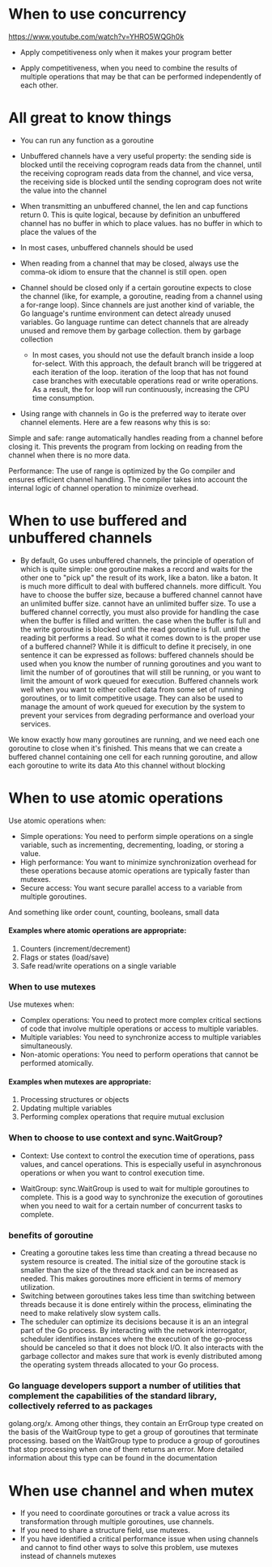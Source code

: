 # When to use concurrency

https://www.youtube.com/watch?v=YHRO5WQGh0k

- Apply competitiveness only when it makes your program better

- Apply competitiveness,
  when you need to combine the results of multiple operations that may be
  that can be performed independently of each other.

# All great to know things

- You can run any function as a goroutine

- Unbuffered channels have
  a very useful property: the sending side is blocked until the receiving coprogram reads data from the channel,
  until the receiving coprogram reads data from the channel, and vice versa, the receiving side is blocked until the sending coprogram
  does not write the value into the channel

- When transmitting an unbuffered channel, the len and cap functions return 0.
  This is quite logical, because by definition an unbuffered channel has no buffer in which to place values.
  has no buffer in which to place the values of the

- In most cases, unbuffered channels should be used

- When reading from a channel that may be closed, always
  use the comma-ok idiom to ensure that the channel is still open.
  open

- Channel should be closed only if
  a certain goroutine expects to close the channel (like, for example, a goroutine,
  reading from a channel using a for-range loop). Since channels are just another kind of variable, the Go language's runtime environment can detect already unused variables.
  Go language runtime can detect channels that are already unused and remove them by garbage collection.
  them by garbage collection

  - In most cases, you should not use the default branch inside a loop
    for-select. With this approach, the default branch will be triggered at each iteration of the loop.
    iteration of the loop that has not found case branches with executable operations
    read or write operations. As a result, the for loop will run continuously, increasing the CPU time consumption.

- Using range with channels in Go is the preferred way to iterate over channel elements. Here are a few reasons why this is so:

Simple and safe: range automatically handles reading from a channel before closing it. This prevents the program from locking on reading from the channel when there is no more data.

Performance: The use of range is optimized by the Go compiler and ensures efficient channel handling. The compiler takes into account the internal logic of channel operation to minimize overhead.

# When to use buffered and unbuffered channels

- By default, Go uses unbuffered channels,
  the principle of operation of which is quite simple: one goroutine makes a record
  and waits for the other one to "pick up" the result of its work, like a baton.
  like a baton. It is much more difficult to deal with buffered channels.
  more difficult. You have to choose the buffer size, because a buffered channel cannot have an unlimited buffer size.
  cannot have an unlimited buffer size. To use a buffered channel correctly, you must also provide for handling the case when the buffer is filled and written.
  the case when the buffer is full and the write goroutine is blocked until the read goroutine is full.
  until the reading bit performs a read. So what it comes down to is
  the proper use of a buffered channel?
  While it is difficult to define it precisely, in one sentence it can be
  expressed as follows: buffered channels should be used when you know the number of running goroutines and you want to limit the number of
  of goroutines that will still be running, or you want to limit the amount of work
  queued for execution.
  Buffered channels work well when you want to either collect data
  from some set of running goroutines, or to limit competitive usage. They can also be used to manage the amount of work
  queued for execution by the system to prevent your services from degrading
  performance and overload your services.

We know exactly how many goroutines are running, and we need each one
goroutine to close when it's finished. This means that we can
create a buffered channel containing one cell for each running goroutine, and allow each goroutine to write its data Ato this
channel without blocking

# When to use atomic operations

Use atomic operations when:

- Simple operations: You need to perform simple operations on a single variable, such as incrementing, decrementing, loading, or storing a value.
- High performance: You want to minimize synchronization overhead for these operations because atomic operations are typically faster than mutexes.
- Secure access: You want secure parallel access to a variable from multiple goroutines.

And something like order count, counting, booleans, small data

#### Examples where atomic operations are appropriate:

1. Counters (increment/decrement)
2. Flags or states (load/save)
3. Safe read/write operations on a single variable

### When to use mutexes

Use mutexes when:

- Complex operations: You need to protect more complex critical sections of code that involve multiple operations or access to multiple variables.
- Multiple variables: You need to synchronize access to multiple variables simultaneously.
- Non-atomic operations: You need to perform operations that cannot be performed atomically.

#### Examples when mutexes are appropriate:

1. Processing structures or objects
2. Updating multiple variables
3. Performing complex operations that require mutual exclusion

### When to choose to use context and sync.WaitGroup?

- Context: Use context to control the execution time of operations, pass values, and cancel operations. This is especially useful in asynchronous operations or when you want to control execution time.

- WaitGroup: sync.WaitGroup is used to wait for multiple goroutines to complete. This is a good way to synchronize the execution of goroutines when you need to wait for a certain number of concurrent tasks to complete.

### benefits of goroutine

- Creating a goroutine takes less time than creating a thread because no system resource is created.
  The initial size of the goroutine stack is smaller than the size of the thread stack and can be
  increased as needed. This makes goroutines more efficient
  in terms of memory utilization.
- Switching between goroutines takes less time than switching between threads because it is done entirely within the process, eliminating the need to make relatively slow
  system calls.
- The scheduler can optimize its decisions because it is an
  an integral part of the Go process. By interacting with the network interrogator,
  scheduler identifies instances where the execution of the go-process should be canceled so that it does not block I/O. It also interacts
  with the garbage collector and makes sure that work is evenly distributed among the operating system threads allocated to your Go process.

### Go language developers support a number of utilities that complement the capabilities of the standard library, collectively referred to as packages

golang.org/x. Among other things, they contain an ErrGroup type created on the basis of the WaitGroup type to get a group of goroutines that terminate processing.
based on the WaitGroup type to produce a group of goroutines that stop processing when one of them returns an error. More detailed
information about this type can be found in the documentation

# When use channel and when mutex

- If you need to coordinate goroutines or track a value across
  its transformation through multiple goroutines, use channels.
- If you need to share a structure field, use mutexes.
- If you have identified a critical performance issue when using channels
  and cannot to find other ways to solve this problem, use mutexes instead of channels mutexes
